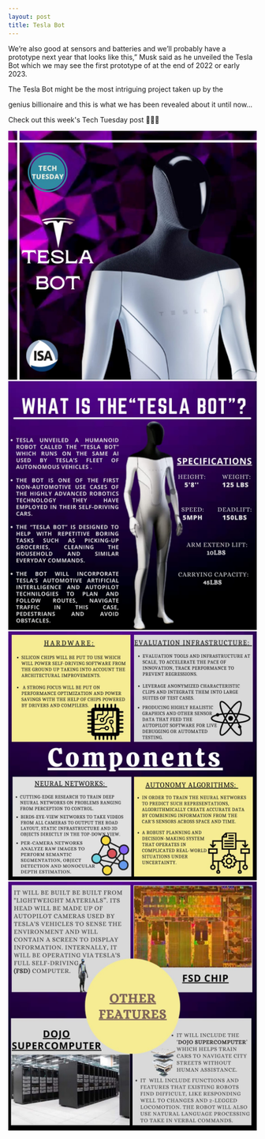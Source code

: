 ```yaml
---
layout: post
title: Tesla Bot
---
```

<p>We’re also good at sensors and batteries and we’ll probably have a
prototype next year that looks like this,” Musk said as he unveiled the Tesla Bot which we may see the first prototype of at the end of 2022 or early 2023.<p/>
<p>The Tesla Bot might be the most intriguing project taken up by the<p/>
<p>genius billionaire and this is what we has been revealed about it until
now…<p/>
<p>Check out this week's Tech Tuesday post 💫💥🔥<p/>

<img src="/images/tech-tuesdays-content/ELE/Tesla Bot/1.jpeg" alt="Tesla Bot 1">
<img src="/images/tech-tuesdays-content/ELE/Tesla Bot/2.jpeg" alt="Tesla Bot 2">
<img src="/images/tech-tuesdays-content/ELE/Tesla Bot/3.jpeg" alt="Tesla Bot 3">
<img src="/images/tech-tuesdays-content/ELE/Tesla Bot/4.jpeg" alt="Tesla Bot 4">


